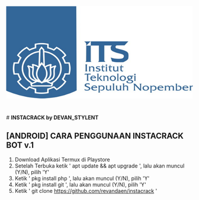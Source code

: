 # <img src="instapict.jpg" width="550px" height="250px">
<br/>
# <strong>INSTACRACK by DEVAN_STYLENT</strong>
<br/>

## <strong>[ANDROID] CARA PENGGUNAAN INSTACRACK BOT v.1</strong>
1. Download Aplikasi Termux di Playstore
2. Setelah Terbuka ketik ' apt update && apt upgrade ', lalu akan muncul (Y/N), pilih 'Y'
3. Ketik ' pkg install php ', lalu akan muncul (Y/N), pilih 'Y'
4. Ketik ' pkg install git ', lalu akan muncul (Y/N), pilih 'Y'
5. Ketik ' git clone https://github.com/revandaen/instacrack '


